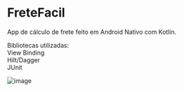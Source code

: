 # FreteFacil

App de cálculo de frete feito em Android Nativo com Kotlin.

Bibliotecas utilizadas: 
<br/>
View Binding
<br/>
Hilt/Dagger
<br/>
JUnit

![image](https://user-images.githubusercontent.com/76526974/170783000-41bff0e1-d196-4c2a-ac10-0225241419cb.png)
